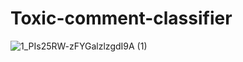 # Toxic-comment-classifier

![1_PIs25RW-zFYGalzlzgdI9A (1)](https://github.com/pooja20-gurav/Toxic-comment-classifier/assets/81917801/adf87a46-1ca4-4952-811a-399fc305dc17)
